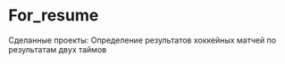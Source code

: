 # For_resume
Сделанные проекты:
Определение результатов хоккейных матчей по результатам двух таймов
